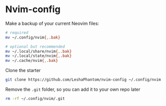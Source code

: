 # Nvim-config
Make a backup of your current Neovim files:
```sh 
# required
mv ~/.config/nvim{,.bak}

# optional but recommended
mv ~/.local/share/nvim{,.bak}
mv ~/.local/state/nvim{,.bak}
mv ~/.cache/nvim{,.bak}
```
Clone the starter
```sh
git clone https://github.com/LeshaPhantom/nvim-config ~/.config/nvim
``` 
Remove the `.git` folder, so you can add it to your own repo later
```sh
rm -rf ~/.config/nvim/.git
```

